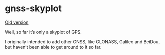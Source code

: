 gnss-skyplot
============

[Old version](https://benelsen.com/gps-skyplot-old/)

Well, so far it’s only a skyplot of GPS.

I originally intended to add other GNSS, like GLONASS, Galileo and BeiDou, but haven’t been able to get around to it so far.
